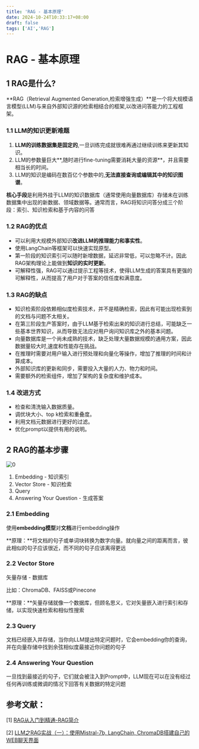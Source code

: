 ```yaml
---
title: 'RAG - 基本原理'
date: 2024-10-24T10:33:17+08:00
draft: false
tags: ['AI','RAG']
---
```


# RAG - 基本原理

## 1 RAG是什么?

**RAG（Retrieval Augmented Generation,检索增强生成）**是一个将大规模语言模型(LLM)与来自外部知识源的检索相结合的框架,以改进问答能力的工程框架。

### 1.1 LLM的知识更新难题

1. **LLM的训练数据集是固定的**,一旦训练完成就很难再通过继续训练来更新其知识。
2. LLM的参数量巨大**,随时进行fine-tuning需要消耗大量的资源**，并且需要相当长的时间。
3. LLM的知识是编码在数百亿个参数中的,**无法直接查询或编辑其中的知识图谱**。

**核心手段**是利用外挂于LLM的知识数据库（通常使用向量数据库）存储未在训练数据集中出现的新数据、领域数据等。通常而言，RAG将知识问答分成三个阶段：索引、知识检索和基于内容的问答

### 1.2 RAG的优点

- 可以利用大规模外部知识**改进LLM的推理能力和事实性**。
- 使用LangChain等框架可以快速实现原型。
- 第一阶段的知识索引可以随时新增数据，延迟非常低，可以忽略不计。因此RAG架构理论上能做到**知识的实时更新**。
- 可解释性强，RAG可以通过提示工程等技术，使得LLM生成的答案具有更强的可解释性，从而提高了用户对于答案的信任度和满意度。

### 1.3 RAG的缺点

- 知识检索阶段依赖相似度检索技术，并不是精确检索，因此有可能出现检索到的文档与问题不太相关。
- 在第三阶段生产答案时，由于LLM基于检索出来的知识进行总结，可能缺乏一些基本世界知识，从而导致无法应对用户询问知识库之外的基本问题。
- 向量数据库是一个尚未成熟的技术，缺乏处理大量数据规模的通用方案，因此数据量较大时,速度和性能存在挑战。
- 在推理时需要对用户输入进行预处理和向量化等操作，增加了推理的时间和计算成本。
- 外部知识库的更新和同步，需要投入大量的人力、物力和时间。
- 需要额外的检索组件，增加了架构的复杂度和维护成本。

### 1.4 改进方式

- 检查和清洗输入数据质量。
- 调优块大小、top k检索和重叠度。
- 利用文档元数据进行更好的过滤。
- 优化prompt以提供有用的说明。



## 2 RAG的基本步骤

![0](../asstes/Rag/0.webp)

1. Embedding - 知识索引
2. Vector Store - 知识检索
3. Query
4. Answering Your Question - 生成答案



### 2.1 Embedding

使用**embedding模型**对**文档**进行embedding操作

**原理：**将文档的句子或单词块转换为数字向量。就向量之间的距离而言，彼此相似的句子应该很近，而不同的句子应该离得更远

### 2.2 Vector Store

矢量存储 - 数据库

比如：ChromaDB、FAISS或Pinecone

**原理：**矢量存储就像一个数据库，但顾名思义，它对矢量嵌入进行索引和存储，以实现快速检索和相似性搜索

### 2.3 Query

文档已经嵌入并存储，当你向LLM提出特定问题时，它会embedding你的查询，并在向量存储中找到余弦相似度最接近你问题的句子

### 2.4 Answering Your Question

一旦找到最接近的句子，它们就会被注入到Prompt中，LLM现在可以在没有经过任何再训练或微调的情况下回答有关数据的特定问题





## 参考文献：

[1] [RAG从入门到精通-RAG简介](https://mp.weixin.qq.com/s/bu5hRn99hAEW1QDbswo-mA)

[2] [LLM之RAG实战（一）：使用Mistral-7b, LangChain, ChromaDB搭建自己的WEB聊天界面](https://mp.weixin.qq.com/s/VplqlXqIZrBYNU6o_ju_FA)
